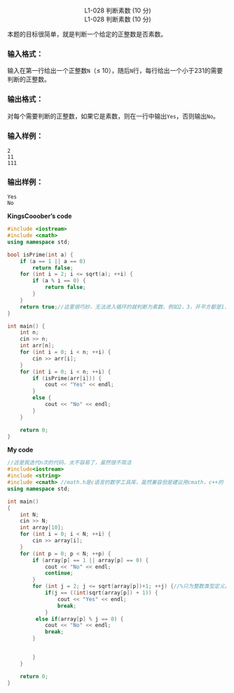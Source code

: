 <center>L1-028 判断素数 (10 分)</center>

<div align = "center">L1-028 判断素数 (10 分)</div>

本题的目标很简单，就是判断一个给定的正整数是否素数。

### 输入格式：

输入在第一行给出一个正整数`N`（≤ 10），随后`N`行，每行给出一个小于231的需要判断的正整数。

### 输出格式：

对每个需要判断的正整数，如果它是素数，则在一行中输出`Yes`，否则输出`No`。

### 输入样例：

```in
2
11
111
```

### 输出样例：

```out
Yes
No
```



**KingsCooober’s code**

```c++
#include <iostream>
#include <cmath>
using namespace std;

bool isPrime(int a) {
    if (a == 1 || a == 0)
        return false;
    for (int i = 2; i <= sqrt(a); ++i) {
        if (a % i == 0) {
            return false;
        }
    }
    return true;//这里很巧妙，无法进入循环的就判断为素数，例如2，3，开平方都是1.多，而我自己的代码要自己判断2和3是否为素数
}

int main() {
    int n;
    cin >> n;
    int arr[n];
    for (int i = 0; i < n; ++i) {
        cin >> arr[i];
    }
    for (int i = 0; i < n; ++i) {
        if (isPrime(arr[i])) {
            cout << "Yes" << endl;
        }
        else {
            cout << "No" << endl;
        }
    }

    return 0;
}
```



**My code**

```c++
//这是我迭代n次的代码，太不容易了，虽然很不简洁
#include<iostream>
#include <string>
#include <cmath> //math.h是c语言的数学工具库，虽然兼容但是建议用cmath，c++的 
using namespace std;

int main()
{
	int N;
	cin >> N;
	int array[10];
	for (int i = 0; i < N; ++i) {
		cin >> array[i];
	}
	for (int p = 0; p < N; ++p) {
		if (array[p] == 1 || array[p] == 0) {
			cout << "No" << endl;
			continue;
		}
		for (int j = 2; j <= sqrt(array[p])+1; ++j) {//%只为整数类型定义。这就是模运算符,不做强制转换会报错 
			if(j == ((int)sqrt(array[p]) + 1)) {
				cout << "Yes" << endl;
				break;
			}
		 else if(array[p] % j == 0) {
			cout << "No" << endl;
			break;
		}


		}
	}

	return 0;
}
```

